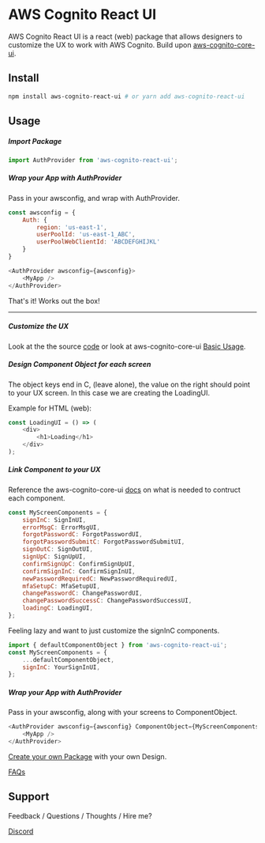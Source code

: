 # AWS Cognito React UI

AWS Cognito React UI is a react (web) package that allows designers to customize the UX to work with AWS Cognito. Build upon [aws-cognito-core-ui](https://github.com/luke-guan/aws-cognito-core-ui).

## Install

```bash
npm install aws-cognito-react-ui # or yarn add aws-cognito-react-ui
```

## Usage

##### Import Package

```javascript
import AuthProvider from 'aws-cognito-react-ui';
```

##### Wrap your App with AuthProvider

Pass in your awsconfig, and wrap with AuthProvider.

```javascript
const awsconfig = {
    Auth: {
        region: 'us-east-1',
        userPoolId: 'us-east-1_ABC',
        userPoolWebClientId: 'ABCDEFGHIJKL'
    }
}

<AuthProvider awsconfig={awsconfig}>
    <MyApp />
</AuthProvider>
```

That's it! Works out the box!

---

##### Customize the UX

Look at the the source [code](src/auth-ui) or look at aws-cognito-core-ui [Basic Usage](https://github.com/luke-guan/aws-cognito-core-ui/docs/BasicUsage.md).

##### Design Component Object for each screen

The object keys end in C, (leave alone), the value on the right should point to your UX screen. In this case we are creating the LoadingUI.

Example for HTML (web):

```javascript
const LoadingUI = () => (
    <div>
        <h1>Loading</h1>
    </div>
);
```

##### Link Component to your UX

Reference the aws-cognito-core-ui [docs](https://github.com/luke-guan/aws-cognito-core-ui/docs) on what is needed to contruct each component.

```javascript
const MyScreenComponents = {
    signInC: SignInUI,
    errorMsgC: ErrorMsgUI,
    forgotPasswordC: ForgotPasswordUI,
    forgotPasswordSubmitC: ForgotPasswordSubmitUI,
    signOutC: SignOutUI,
    signUpC: SignUpUI,
    confirmSignUpC: ConfirmSignUpUI,
    confirmSignInC: ConfirmSignInUI,
    newPasswordRequiredC: NewPasswordRequiredUI,
    mfaSetupC: MfaSetupUI,
    changePasswordC: ChangePasswordUI,
    changePasswordSuccessC: ChangePasswordSuccessUI,
    loadingC: LoadingUI,
};
```

Feeling lazy and want to just customize the signInC components.

```javascript
import { defaultComponentObject } from 'aws-cognito-react-ui';
const MyScreenComponents = {
    ...defaultComponentObject,
    signInC: YourSignInUI,
};
```

##### Wrap your App with AuthProvider

Pass in your awsconfig, along with your screens to ComponentObject.

```javascript
<AuthProvider awsconfig={awsconfig} ComponentObject={MyScreenComponents}>
    <MyApp />
</AuthProvider>
```

[Create your own Package](docs/createPackage.md) with your own Design.

[FAQs](docs/FAQs.md)

## Support

Feedback / Questions / Thoughts / Hire me?

[Discord](https://discord.gg/Mfwc5sg)
